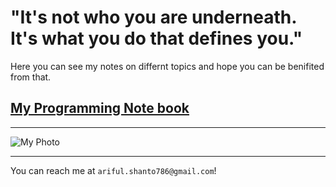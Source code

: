 # "It's not who you are underneath. It's what you do that defines you."

Here you can see my notes on differnt topics and hope you can be benifited from that.

## [My Programming Note book](https://­codermehraj.github.io­/MehrajNotes/)

***
![My Photo](https://shanto-swe029.github.io/shanto.jpg)<br/>
***
You can reach me at `ariful.shanto786@gmail.c­om`!
